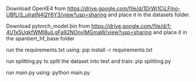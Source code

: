 Download OpenIE4 from https://drive.google.com/file/d/1DrWj1CjLFIno-UBfLI3_uIratN4QY6Y3/view?usp=sharing and place it in the datasets folder.

Download pytorch_model.bin from https://drive.google.com/file/d/1-4U1x5UqkfWMI8uiLgFa92NOnylMGmaW/view?usp=sharing and place it in the spanbert_hf_base folder

run the requirements.txt using: pip install -r requirements.txt

run splitting.py to split the dataset into test and train: pip splitting.py

run main.py using: python main.py


